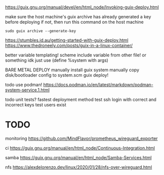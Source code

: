 https://guix.gnu.org/manual/devel/en/html_node/Invoking-guix-deploy.html

make sure the host machine's guix archive has already generated a key before deploying
if not, then run this command on the host machine

```
sudo guix archive --generate-key
```
https://stumbles.id.au/getting-started-with-guix-deploy.html
https://www.thedroneely.com/posts/guix-in-a-linux-container/


better variable templating! scheme include variable from other file! or something idk
just use (define %system with args)


BARE METAL DEPLOY
manually install guix system
manually copy disk/bootloader config to system.scm
guix deploy!

todo use podman!
https://docs.podman.io/en/latest/markdown/podman-system-service.1.html

todo unit tests?
    fastest deployment method
    test ssh login with correct and incorrect keys
    test users exist





# TODO
monitoring
https://github.com/MindFlavor/prometheus_wireguard_exporter

ci
https://guix.gnu.org/manual/en/html_node/Continuous-Integration.html

samba
https://guix.gnu.org/manual/en/html_node/Samba-Services.html

nfs
https://alexdelorenzo.dev/linux/2020/01/28/nfs-over-wireguard.html
